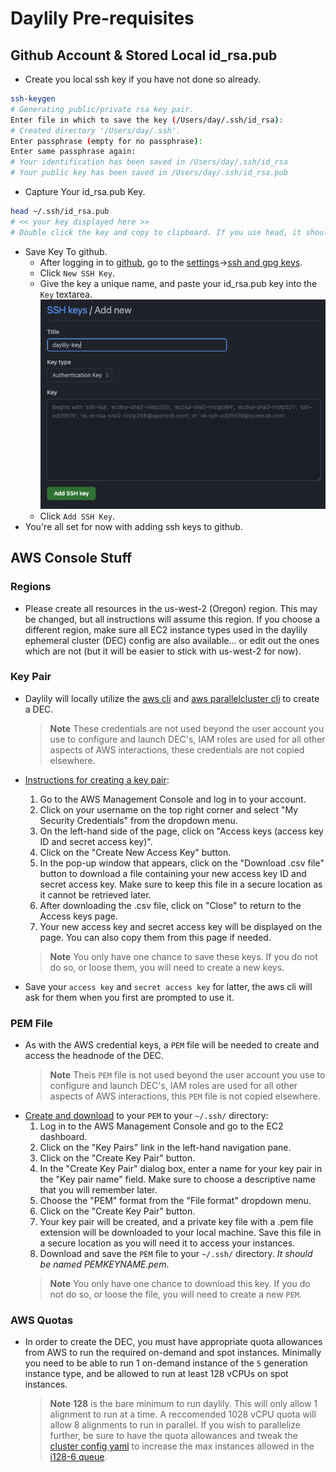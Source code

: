 # Daylily Pre-requisites

## Github Account & Stored Local id_rsa.pub
  - Create you local ssh key if you have not done so already.
  ```bash
ssh-keygen 
# Generating public/private rsa key pair.
Enter file in which to save the key (/Users/day/.ssh/id_rsa): 
# Created directory '/Users/day/.ssh'.
Enter passphrase (empty for no passphrase): 
Enter same passphrase again: 
# Your identification has been saved in /Users/day/.ssh/id_rsa
# Your public key has been saved in /Users/day/.ssh/id_rsa.pub
  ```
  
  - Capture Your id_rsa.pub Key.
  ```bash
  head ~/.ssh/id_rsa.pub
  # << your key displayed here >>
  # Double click the key and copy to clipboard. If you use head, it should copy w/out linebreaks.
  ```
  
  - Save Key To github.
    - After logging in to [github](www.github.com), go to the [settings](https://github.com/settings/profile)->[ssh and gpg keys](https://github.com/settings/keys).
    - Click `New SSH Key`.
    - Give the key a unique name, and paste your id_rsa.pub key into the `Key` textarea.
    ![x](../../docs/images/assets/git_ssh_key.png)
    - Click `Add SSH Key`.
  - You're all set for now with adding ssh keys to github.


## AWS Console Stuff

### Regions
  - Please create all resources in the us-west-2 (Oregon) region.  This may be changed, but all instructions will assume this region. If you choose a different region, make sure all EC2 instance types used in the daylily ephemeral cluster (DEC) config are also available... or edit out the ones which are not (but it will be easier to stick with us-west-2 for now).

### Key Pair
- Daylily will locally utilize the [aws cli](https://docs.aws.amazon.com/cli/index.html) and [aws parallelcluster cli](https://docs.aws.amazon.com/parallelcluster/latest/ug/commands-v3.html) to create a DEC. 
  > **Note**
  > These credentials are not used beyond the user account you use to configure and launch DEC's, IAM roles are used for all other aspects of AWS interactions, these credentials are not copied elsewhere.

-  [Instructions for creating a key pair](https://docs.aws.amazon.com/parallelcluster/latest/ug/set-up-keypair.html):
    1. Go to the AWS Management Console and log in to your account.
    2. Click on your username on the top right corner and select "My Security Credentials" from the dropdown menu.
    3. On the left-hand side of the page, click on "Access keys (access key ID and secret access key)".
    4. Click on the "Create New Access Key" button.
    5. In the pop-up window that appears, click on the "Download .csv file" button to download a file containing your new access key ID and secret access key. Make sure to keep this file in a secure location as it cannot be retrieved later.
    6. After downloading the .csv file, click on "Close" to return to the Access keys page.
    7. Your new access key and secret access key will be displayed on the page. You can also copy them from this page if needed. 
    > **Note**
    > You only have one chance to save these keys. If you do not do so, or loose them, you will need to create a new keys.
- Save your `access key` and `secret access key` for latter, the aws cli will ask for them when you first are prompted to use it.

### PEM File
  - As with the AWS credential keys, a `PEM` file will be needed to create and access the headnode of the DEC. 
    > **Note**
    > Theis `PEM` file is not used beyond the user account you use to configure and launch DEC's, IAM roles are used for all other aspects of AWS interactions, this `PEM` file is not copied elsewhere.
  - [Create and download](https://docs.aws.amazon.com/AWSEC2/latest/UserGuide/ec2-key-pairs.html#having-ec2-create-your-key-pair) to your `PEM` to your `~/.ssh/` directory:
    1. Log in to the AWS Management Console and go to the EC2 dashboard.
    2. Click on the "Key Pairs" link in the left-hand navigation pane.
    3. Click on the "Create Key Pair" button.
    4. In the "Create Key Pair" dialog box, enter a name for your key pair in the "Key pair name" field. Make sure to choose a descriptive name that you will remember later.
    5. Choose the "PEM" format from the "File format" dropdown menu.
    6. Click on the "Create Key Pair" button.
    7. Your key pair will be created, and a private key file with a .pem file extension will be downloaded to your local machine. Save this file in a secure location as you will need it to access your instances.
    8. Download and save the `PEM` file to your `~/.ssh/` directory. *It should be named PEMKEYNAME.pem*.
    > **Note**
    > You only have one chance to download this key. If you do not do so, or loose the file, you will need to create a new `PEM`.

### AWS Quotas
  - In order to create the DEC, you must have appropriate quota allowances from AWS to run the required on-demand and spot instances.  Minimally you need to be able to run 1 on-demand instance of the `5` generation instance type, and be allowed to run at least 128 vCPUs on spot instances.
    > **Note**
    > **128** is the bare minimum to run daylily.  This will only allow 1 alignment to run at a time.  A reccomended 1028 vCPU quota will allow 8 alignments to run in parallel.  If you wish to parallelize further, be sure to have the quota allowances and tweak the [cluster config yaml](../../config/day_cluster/prod_cluster.yaml) to increase the max instances allowed in the [i128-6 queue](https://github.com/Daylily-Informatics/daylily/blob/7fa0cd522db3bb0a7c8b548981d70ccac273b69d/config/day_cluster/prod_cluster.yaml#L184).

